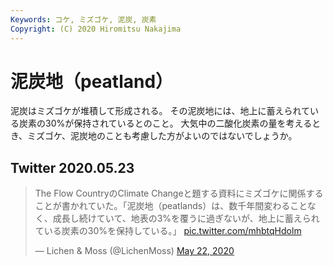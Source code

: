 ```yaml
---
Keywords: コケ, ミズゴケ, 泥炭, 炭素
Copyright: (C) 2020 Hiromitsu Nakajima
---
```


# 泥炭地（peatland）

泥炭はミズゴケが堆積して形成される。
その泥炭地には、地上に蓄えられている炭素の30%が保持されているとのこと。
大気中の二酸化炭素の量を考えるとき、ミズゴケ、泥炭地のことも考慮した方がよいのではないでしょうか。

## Twitter 2020.05.23

<blockquote class="twitter-tweet"><p lang="ja" dir="ltr">The Flow CountryのClimate Changeと題する資料にミズゴケに関係することが書かれていた。「泥炭地（peatlands）は、数千年間変わることなく、成長し続けていて、地表の3%を覆うに過ぎないが、地上に蓄えられている炭素の30%を保持している。」 <a href="https://t.co/mhbtqHdolm">pic.twitter.com/mhbtqHdolm</a></p>&mdash; Lichen &amp; Moss (@LichenMoss) <a href="https://twitter.com/LichenMoss/status/1263846119932493825?ref_src=twsrc%5Etfw">May 22, 2020</a></blockquote> <script async src="https://platform.twitter.com/widgets.js" charset="utf-8"></script> 

